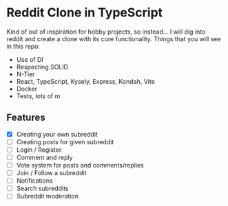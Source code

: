 # Reddit Clone in TypeScript

Kind of out of inspiration for hobby projects, so instead... I will dig into reddit and create a clone with its core functionality.
Things that you will see in this repo:

- Use of DI
- Respecting SOLID
- N-Tier
- React, TypeScript, Kysely, Express, Kondah, Vite
- Docker
- Tests, lots of m

## Features

- [x] Creating your own subreddit
- [ ] Creating posts for given subreddit
- [ ] Login / Register
- [ ] Comment and reply
- [ ] Vote system for posts and comments/replies
- [ ] Join / Follow a subreddit
- [ ] Notifications
- [ ] Search subreddits
- [ ] Subreddit moderation
